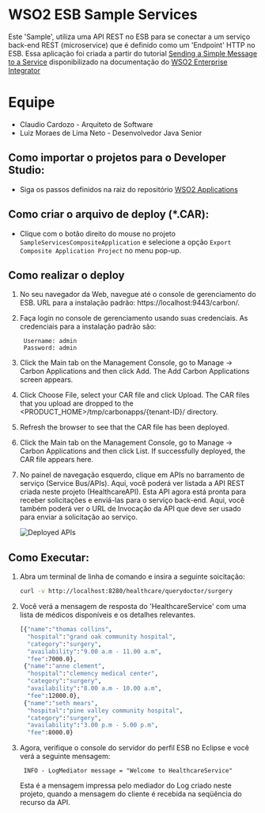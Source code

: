 # WSO2 ESB Sample Services

Este 'Sample', utiliza uma API REST no ESB para se conectar a um serviço back-end REST (microservice) que é definido como um 'Endpoint' HTTP no ESB. Essa aplicação foi criada a partir do tutorial [Sending a Simple Message to a Service] disponibilizado na documentação do [WSO2 Enterprise Integrator]
   
# Equipe
  - Claudio Cardozo - Arquiteto de Software
  - Luiz Moraes de Lima Neto - Desenvolvedor Java Senior

## Como importar o projetos para o Developer Studio:

- Siga os passos definidos na raiz do repositório [WSO2 Applications](https://github.com/moraesdelima/WSO2Applications#ExportToDevStudio)

## Como criar o arquivo de deploy (*.CAR):

- Clique com o botão direito do mouse no projeto `SampleServicesCompositeApplication` e selecione a opção `Export Composite Application Project` no menu pop-up.


## Como realizar o deploy

1. No seu navegador da Web, navegue até o console de gerenciamento do ESB. URL para a instalação padrão:  https://localhost:9443/carbon/.

2. Faça login no console de gerenciamento usando suas credenciais. As credenciais para a instalação padrão são:

   ```
    Username: admin
    Password: admin
   ```

3. Click the Main tab on the Management Console, go to Manage -> Carbon Applications and then click Add.
The Add Carbon Applications screen appears.

4. Click Choose File, select your CAR file and click Upload.
The CAR files that you upload are dropped to the <PRODUCT_HOME>/tmp/carbonapps/{tenant-ID}/ directory.

5. Refresh the browser to see that the CAR file has been deployed.

6. Click the Main tab on the Management Console, go to Manage -> Carbon Applications and then click List. If successfully deployed, the CAR file appears here.

7. No painel de navegação esquerdo, clique em APIs no barramento de serviço (Service Bus/APIs). Aqui, você poderá ver listada a API REST criada neste projeto (HealthcareAPI). Esta API agora está pronta para receber solicitações e enviá-las para o serviço back-end. Aqui, você também poderá ver o URL de Invocação da API que deve ser usado para enviar a solicitação ao serviço.

    ![Deployed APIs](https://docs.wso2.com/download/attachments/85376682/Deployed%20API.png?version=1&modificationDate=1490333658000&api=v2)
	

	
## Como Executar:

1. Abra um terminal de linha de comando e insira a seguinte soicitação:

    ```bash
    curl -v http://localhost:8280/healthcare/querydoctor/surgery
    ```

2. Você verá a mensagem de resposta do 'HealthcareService' com uma lista de médicos disponíveis e os detalhes relevantes.

    ```bash
    [{"name":"thomas collins",
      "hospital":"grand oak community hospital",
      "category":"surgery",
      "availability":"9.00 a.m - 11.00 a.m",
      "fee":7000.0},
     {"name":"anne clement",
      "hospital":"clemency medical center",
      "category":"surgery",
      "availability":"8.00 a.m - 10.00 a.m",
      "fee":12000.0},
     {"name":"seth mears",
      "hospital":"pine valley community hospital",
      "category":"surgery",
      "availability":"3.00 p.m - 5.00 p.m",
      "fee":8000.0}
   ```

3. Agora, verifique o console do servidor do perfil ESB no Eclipse e você verá a seguinte mensagem:
   ```
    INFO - LogMediator message = "Welcome to HealthcareService"
   ```
    Esta é a mensagem impressa pelo mediador do Log criado neste projeto, quando a mensagem do cliente é recebida na seqüência do recurso da API.
  
[Sending a Simple Message to a Service]: <https://docs.wso2.com/display/EI611/Sending+a+Simple+Message+to+a+Service>
[WSO2 Enterprise Integrator]: <https://docs.wso2.com/display/EI611/Quick+Start+Guide>
[WSO2 Applications]: <https://github.com/moraesdelima/WSO2Applications>
